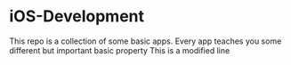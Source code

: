 # iOS-Development
This repo is a collection of some basic apps.
Every app teaches you some different but important basic property
This is a modified line

